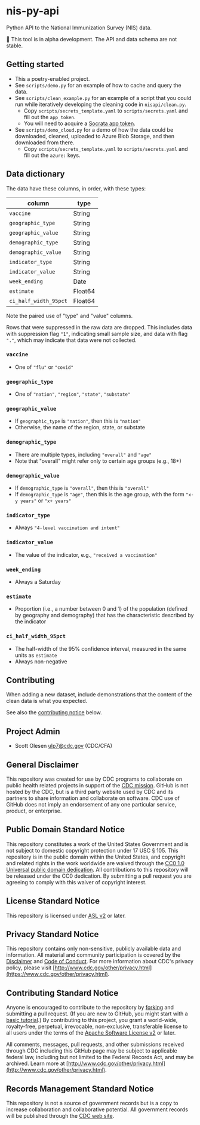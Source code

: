 # nis-py-api

Python API to the National Immunization Survey (NIS) data.

:construction: This tool is in alpha development. The API and data schema are not stable.

## Getting started

- This a poetry-enabled project.
- See `scripts/demo.py` for an example of how to cache and query the data.
- See `scripts/clean_example.py` for an example of a script that you could run while iteratively developing the cleaning code in `nisapi/clean.py`.
  - Copy `scripts/secrets_template.yaml` to `scripts/secrets.yaml` and fill out the `app_token`.
  - You will need to acquire a [Socrata app token](https://support.socrata.com/hc/en-us/articles/210138558-Generating-App-Tokens-and-API-Keys).
- See `scripts/demo_cloud.py` for a demo of how the data could be downloaded, cleaned, uploaded to Azure Blob Storage, and then downloaded from there.
  - Copy `scripts/secrets_template.yaml` to `scripts/secrets.yaml` and fill out the `azure:` keys.

## Data dictionary

The data have these columns, in order, with these types:

| column                | type    |
| --------------------- | ------- |
| `vaccine`             | String  |
| `geographic_type`     | String  |
| `geographic_value`    | String  |
| `demographic_type`    | String  |
| `demographic_value`   | String  |
| `indicator_type`      | String  |
| `indicator_value`     | String  |
| `week_ending`         | Date    |
| `estimate`            | Float64 |
| `ci_half_width_95pct` | Float64 |

Note the paired use of "type" and "value" columns.

Rows that were suppressed in the raw data are dropped. This includes data with suppression flag `"1"`, indicating small sample size, and data with flag `"."`, which may indicate that data were not collected.

### `vaccine`

- One of `"flu"` or `"covid"`

### `geographic_type`

- One of `"nation"`, `"region"`, `"state"`, `"substate"`

### `geographic_value`

- If `geographic_type` is `"nation"`, then this is `"nation"`
- Otherwise, the name of the region, state, or substate

### `demographic_type`

- There are multiple types, including `"overall"` and `"age"`
- Note that "overall" might refer only to certain age groups (e.g., 18+)

### `demographic_value`

- If `demographic_type` is `"overall"`, then this is `"overall"`
- If `demographic_type` is `"age"`, then this is the age group, with the form `"x-y years"` or `"x+ years"`

### `indicator_type`

- Always `"4-level vaccination and intent"`

### `indicator_value`

- The value of the indicator, e.g., `"received a vaccination"`

### `week_ending`

- Always a Saturday

### `estimate`

- Proportion (i.e., a number between 0 and 1) of the population (defined by geography and demography) that has the characteristic described by the indicator

### `ci_half_width_95pct`

- The half-width of the 95% confidence interval, measured in the same units as `estimate`
- Always non-negative

## Contributing

When adding a new dataset, include demonstrations that the content of the clean data is what you expected.

See also the [contributing notice](#contributing-standard-notice) below.

## Project Admin

- Scott Olesen <ulp7@cdc.gov> (CDC/CFA)

## General Disclaimer

This repository was created for use by CDC programs to collaborate on public health related projects in support of the [CDC mission](https://www.cdc.gov/about/organization/mission.htm). GitHub is not hosted by the CDC, but is a third party website used by CDC and its partners to share information and collaborate on software. CDC use of GitHub does not imply an endorsement of any one particular service, product, or enterprise.

## Public Domain Standard Notice

This repository constitutes a work of the United States Government and is not subject to domestic copyright protection under 17 USC § 105. This repository is in the public domain within the United States, and copyright and related rights in the work worldwide are waived through the [CC0 1.0 Universal public domain dedication](https://creativecommons.org/publicdomain/zero/1.0/). All contributions to this repository will be released under the CC0 dedication. By submitting a pull request you are agreeing to comply with this waiver of copyright interest.

## License Standard Notice

This repository is licensed under [ASL v2](http://www.apache.org/licenses/LICENSE-2.0.html) or later.

## Privacy Standard Notice

This repository contains only non-sensitive, publicly available data and information. All material and community participation is covered by the [Disclaimer](https://github.com/CDCgov/template/blob/master/DISCLAIMER.md) and [Code of Conduct](https://github.com/CDCgov/template/blob/master/code-of-conduct.md). For more information about CDC's privacy policy, please visit [http://www.cdc.gov/other/privacy.html](https://www.cdc.gov/other/privacy.html).

## Contributing Standard Notice

Anyone is encouraged to contribute to the repository by [forking](https://help.github.com/articles/fork-a-repo) and submitting a pull request. (If you are new to GitHub, you might start with a [basic tutorial](https://help.github.com/articles/set-up-git).) By contributing to this project, you grant a world-wide, royalty-free, perpetual, irrevocable, non-exclusive, transferable license to all users under the terms of the [Apache Software License v2](http://www.apache.org/licenses/LICENSE-2.0.html) or later.

All comments, messages, pull requests, and other submissions received through CDC including this GitHub page may be subject to applicable federal law, including but not limited to the Federal Records Act, and may be archived. Learn more at [http://www.cdc.gov/other/privacy.html](http://www.cdc.gov/other/privacy.html).

## Records Management Standard Notice

This repository is not a source of government records but is a copy to increase collaboration and collaborative potential. All government records will be published through the [CDC web site](http://www.cdc.gov).
